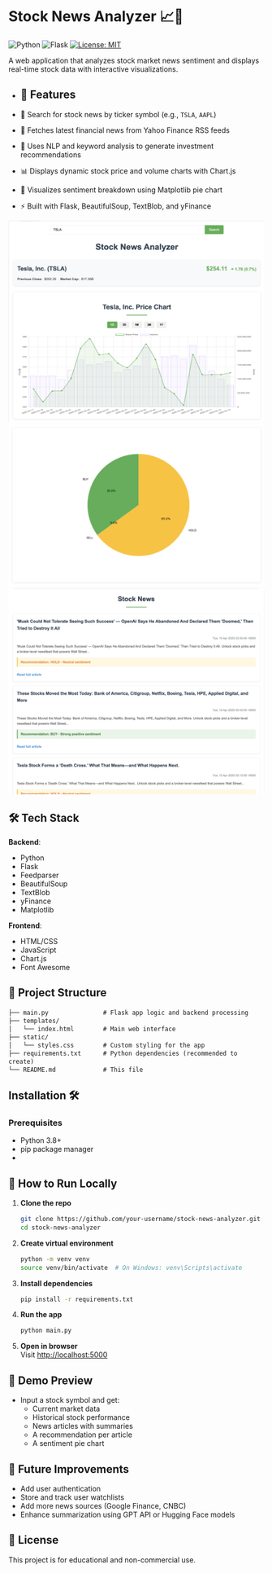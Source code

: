 # Stock News Analyzer 📈📰

![Python](https://img.shields.io/badge/python-3.8+-blue.svg)
![Flask](https://img.shields.io/badge/flask-2.0+-lightgrey.svg)
[![License: MIT](https://img.shields.io/badge/License-MIT-yellow.svg)](https://opensource.org/licenses/MIT)

A web application that analyzes stock market news sentiment and displays real-time stock data with interactive visualizations.
  
- ## 🚀 Features

- 🔎 Search for stock news by ticker symbol (e.g., `TSLA`, `AAPL`)
- 📰 Fetches latest financial news from Yahoo Finance RSS feeds
- 🧠 Uses NLP and keyword analysis to generate investment recommendations
- 📊 Displays dynamic stock price and volume charts with Chart.js
- 🥧 Visualizes sentiment breakdown using Matplotlib pie chart
- ⚡ Built with Flask, BeautifulSoup, TextBlob, and yFinance

![Screenshot](Screenshot1.png)
![Screenshot](Screenshot2.png)
![Screenshot](Screenshot3.png)


## 🛠 Tech Stack

**Backend**:
- Python
- Flask
- Feedparser
- BeautifulSoup
- TextBlob
- yFinance
- Matplotlib

**Frontend**:
- HTML/CSS
- JavaScript
- Chart.js
- Font Awesome

## 📂 Project Structure

```
├── main.py               # Flask app logic and backend processing
├── templates/
│   └── index.html        # Main web interface
├── static/
│   └── styles.css        # Custom styling for the app
├── requirements.txt      # Python dependencies (recommended to create)
└── README.md             # This file
```

## Installation 🛠️

### Prerequisites
- Python 3.8+
- pip package manager
- 

## 🔧 How to Run Locally

1. **Clone the repo**  
   ```bash
   git clone https://github.com/your-username/stock-news-analyzer.git
   cd stock-news-analyzer
   ```

2. **Create virtual environment**  
   ```bash
   python -m venv venv
   source venv/bin/activate  # On Windows: venv\Scripts\activate
   ```

3. **Install dependencies**   
   ```bash
   pip install -r requirements.txt
   ```

4. **Run the app**  
   ```bash
   python main.py
   ```

5. **Open in browser**  
   Visit [http://localhost:5000](http://localhost:5000)

## 📸 Demo Preview

- Input a stock symbol and get:
  - Current market data
  - Historical stock performance
  - News articles with summaries
  - A recommendation per article
  - A sentiment pie chart

## 📌 Future Improvements

- Add user authentication
- Store and track user watchlists
- Add more news sources (Google Finance, CNBC)
- Enhance summarization using GPT API or Hugging Face models

## 📜 License

This project is for educational and non-commercial use.
